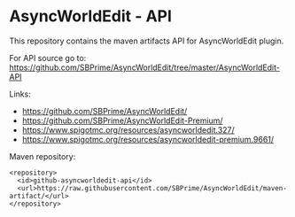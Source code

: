 AsyncWorldEdit - API
====================
This repository contains the maven artifacts API for AsyncWorldEdit plugin.

For API source go to:
  https://github.com/SBPrime/AsyncWorldEdit/tree/master/AsyncWorldEdit-API


Links:
* https://github.com/SBPrime/AsyncWorldEdit/
* https://github.com/SBPrime/AsyncWorldEdit-Premium/
* https://www.spigotmc.org/resources/asyncworldedit.327/
* https://www.spigotmc.org/resources/asyncworldedit-premium.9661/


Maven repository:
```
<repository>
  <id>github-asyncworldedit-api</id>
  <url>https://raw.githubusercontent.com/SBPrime/AsyncWorldEdit/maven-artifact/</url>            
</repository>
```

